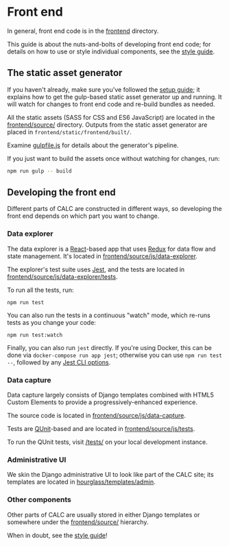 # Front end

In general, front end code is in the [frontend](../frontend/) directory.

This guide is about the nuts-and-bolts of developing front end code; for
details on how to use or style individual components, see the
[style guide][].

## The static asset generator

If you haven't already, make sure you've followed the
[setup guide](setup.md); it explains how to get the gulp-based
static asset generator up and running. It will watch for changes to
front end code and re-build bundles as needed.

All the static assets (SASS for CSS and ES6 JavaScript) are 
located in the [frontend/source/](../frontend/source/) directory. Outputs
from the static asset generator are placed in
`frontend/static/frontend/built/`.

Examine [gulpfile.js](../gulpfile.js) for details about the generator's
pipeline.

If you just want to build the assets once without watching for changes, run:

```sh
npm run gulp -- build
```

## Developing the front end

Different parts of CALC are constructed in different ways, so
developing the front end depends on which part you want to change.

### Data explorer

The data explorer is a [React][]-based app that uses [Redux][] for
data flow and state management. It's located in
[frontend/source/js/data-explorer](../frontend/source/js/data-explorer/).

The explorer's test suite uses [Jest][], and the tests are located in
[frontend/source/js/data-explorer/tests](../frontend/source/js/data-explorer/tests/).

To run all the tests, run:

```
npm run test
```

You can also run the tests in a continuous "watch" mode, which re-runs
tests as you change your code:

```
npm run test:watch
```

Finally, you can also run `jest` directly. If you're using Docker,
this can be done via `docker-compose run app jest`; otherwise you can
use `npm run test --`, followed by any
[Jest CLI options](https://facebook.github.io/jest/docs/cli.html).

### Data capture

Data capture largely consists of Django templates combined with
HTML5 Custom Elements to provide a progressively-enhanced experience.

The source code is located in
[frontend/source/js/data-capture](../frontend/source/js/data-capture/).

Tests are [QUnit][]-based and are located in 
[frontend/source/js/tests](../frontend/source/js/tests/).

To run the QUnit tests, visit
[/tests/](https://calc-dev.app.cloud.gov/tests/) on your local
development instance.

### Administrative UI

We skin the Django administrative UI to look like part of the CALC
site; its templates are located in
[hourglass/templates/admin](../hourglass/templates/admin).

### Other components

Other parts of CALC are usually stored in either Django templates
or somewhere under the [frontend/source/](../frontend/source/)
hierarchy.

When in doubt, see the [style guide][]!

[QUnit]: https://qunitjs.com/
[React]: https://facebook.github.io/react/
[Redux]: http://redux.js.org/
[Jest]: https://facebook.github.io/jest/
[style guide]: https://calc-dev.app.cloud.gov/styleguide/
